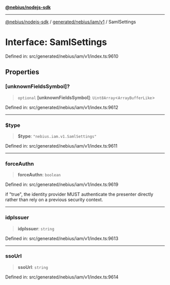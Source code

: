 [**@nebius/nodejs-sdk**](../../../../../README.md)

---

[@nebius/nodejs-sdk](../../../../../README.md) / [generated/nebius/iam/v1](../README.md) / SamlSettings

# Interface: SamlSettings

Defined in: src/generated/nebius/iam/v1/index.ts:9610

## Properties

### \[unknownFieldsSymbol\]?

> `optional` **\[unknownFieldsSymbol\]**: `Uint8Array`\<`ArrayBufferLike`\>

Defined in: src/generated/nebius/iam/v1/index.ts:9612

---

### $type

> **$type**: `"nebius.iam.v1.SamlSettings"`

Defined in: src/generated/nebius/iam/v1/index.ts:9611

---

### forceAuthn

> **forceAuthn**: `boolean`

Defined in: src/generated/nebius/iam/v1/index.ts:9619

if "true", the identity provider MUST authenticate the presenter directly rather than rely on a previous security context.

---

### idpIssuer

> **idpIssuer**: `string`

Defined in: src/generated/nebius/iam/v1/index.ts:9613

---

### ssoUrl

> **ssoUrl**: `string`

Defined in: src/generated/nebius/iam/v1/index.ts:9614
